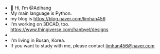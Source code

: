 - 👋 Hi, I’m @Adihang
- My main language is Python.
- my blog is https://blog.naver.com/limhan456
- I'm working on 3DCAD, too. https://www.thingiverse.com/hanbyel/designs
- 
- I'm living in Busan, Korea.
- If you want to study with me, please contact limhan456@naver.com
